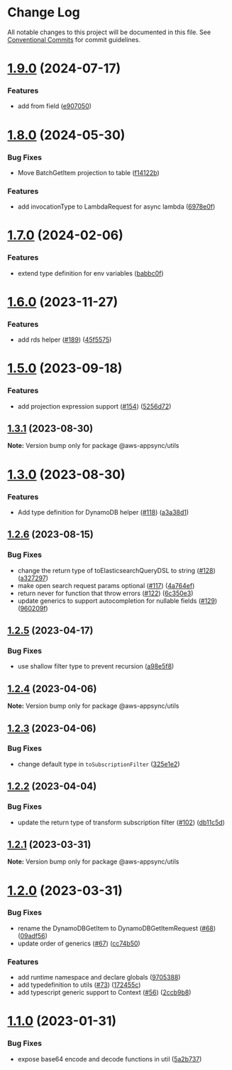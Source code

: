 # Change Log

All notable changes to this project will be documented in this file.
See [Conventional Commits](https://conventionalcommits.org) for commit guidelines.

# [1.9.0](https://github.com/aws/aws-appsync-toolkit/compare/v1.8.0...v1.9.0) (2024-07-17)


### Features

* add from field ([e907050](https://github.com/aws/aws-appsync-toolkit/commit/e90705070fa225409109a435507a11d0fc2d2031))





# [1.8.0](https://github.com/aws/aws-appsync-toolkit/compare/v1.7.0...v1.8.0) (2024-05-30)


### Bug Fixes

* Move BatchGetItem projection to table ([f14122b](https://github.com/aws/aws-appsync-toolkit/commit/f14122bad14d44cb86b1a9d58ad756e1da2d1550))


### Features

* add invocationType to LambdaRequest for async lambda ([6978e0f](https://github.com/aws/aws-appsync-toolkit/commit/6978e0feb67bb0dc7475634e9618ef7309cac779))





# [1.7.0](https://github.com/aws/aws-appsync-toolkit/compare/v1.6.0...v1.7.0) (2024-02-06)


### Features

* extend type definition for env variables ([babbc0f](https://github.com/aws/aws-appsync-toolkit/commit/babbc0fe366916a105dc97e476a06800de1a2f84))





# [1.6.0](https://github.com/aws/aws-appsync-toolkit/compare/v1.5.0...v1.6.0) (2023-11-27)


### Features

* add rds helper ([#189](https://github.com/aws/aws-appsync-toolkit/issues/189)) ([45f5575](https://github.com/aws/aws-appsync-toolkit/commit/45f557520ad324479c0d1c92e8d6d0e0eee0d12a))





# [1.5.0](https://github.com/aws/aws-appsync-toolkit/compare/v1.4.0...v1.5.0) (2023-09-18)


### Features

* add projection expression support ([#154](https://github.com/aws/aws-appsync-toolkit/issues/154)) ([5256d72](https://github.com/aws/aws-appsync-toolkit/commit/5256d7274e3e9ffbda5dcbb74f8d98436c49f6ac))





## [1.3.1](https://github.com/aws/aws-appsync-toolkit/compare/v1.3.0...v1.3.1) (2023-08-30)

**Note:** Version bump only for package @aws-appsync/utils





# [1.3.0](https://github.com/aws/aws-appsync-toolkit/compare/v1.2.6...v1.3.0) (2023-08-30)


### Features

* Add type definition for DynamoDB helper ([#118](https://github.com/aws/aws-appsync-toolkit/issues/118)) ([a3a38d1](https://github.com/aws/aws-appsync-toolkit/commit/a3a38d10972ed332d7073c5b3d928cc8db90fe73))





## [1.2.6](https://github.com/aws/aws-appsync-toolkit/compare/v1.2.5...v1.2.6) (2023-08-15)

### Bug Fixes

- change the return type of toElasticsearchQueryDSL to string ([#128](https://github.com/aws/aws-appsync-toolkit/issues/128)) ([a327297](https://github.com/aws/aws-appsync-toolkit/commit/a32729726fba4b9ec4335c446872c0d9aa142e15))
- make open search request params optional ([#117](https://github.com/aws/aws-appsync-toolkit/issues/117)) ([4a764ef](https://github.com/aws/aws-appsync-toolkit/commit/4a764ef0a1d74e981d7181eb9cc57c3acdad0ef1))
- return never for function that throw errors ([#122](https://github.com/aws/aws-appsync-toolkit/issues/122)) ([6c350e3](https://github.com/aws/aws-appsync-toolkit/commit/6c350e306e7e6be083e7e14a83ddfa667c27edf4))
- update generics to support autocompletion for nullable fields ([#129](https://github.com/aws/aws-appsync-toolkit/issues/129)) ([960209f](https://github.com/aws/aws-appsync-toolkit/commit/960209fa08f81070c6e326f62208fff68f2f8f7d))

## [1.2.5](https://github.com/aws/aws-appsync-toolkit/compare/v1.2.4...v1.2.5) (2023-04-17)

### Bug Fixes

- use shallow filter type to prevent recursion ([a98e5f8](https://github.com/aws/aws-appsync-toolkit/commit/a98e5f880051f7099a4d5b7adbf63d499d47f530))

## [1.2.4](https://github.com/aws/aws-appsync-toolkit/compare/v1.2.3...v1.2.4) (2023-04-06)

**Note:** Version bump only for package @aws-appsync/utils

## [1.2.3](https://github.com/aws/aws-appsync-toolkit/compare/v1.2.2...v1.2.3) (2023-04-06)

### Bug Fixes

- change default type in `toSubscriptionFilter` ([325e1e2](https://github.com/aws/aws-appsync-toolkit/commit/325e1e2ce0886ecc730ed410920dd464d8bcadfd))

## [1.2.2](https://github.com/aws/aws-appsync-toolkit/compare/v1.2.1...v1.2.2) (2023-04-04)

### Bug Fixes

- update the return type of transform subscription filter ([#102](https://github.com/aws/aws-appsync-toolkit/issues/102)) ([db11c5d](https://github.com/aws/aws-appsync-toolkit/commit/db11c5ddeb465f649ff00589a4b9c339233087c1))

## [1.2.1](https://github.com/aws/aws-appsync-toolkit/compare/v1.2.0...v1.2.1) (2023-03-31)

**Note:** Version bump only for package @aws-appsync/utils

# [1.2.0](https://github.com/aws/aws-appsync-toolkit/compare/v1.1.0...v1.2.0) (2023-03-31)

### Bug Fixes

- rename the DynamoDBGetItem to DynamoDBGetItemRequest ([#68](https://github.com/aws/aws-appsync-toolkit/issues/68)) ([09adf56](https://github.com/aws/aws-appsync-toolkit/commit/09adf566d8c0f3cbb258bc767aa11241ebdfce06))
- update order of generics ([#67](https://github.com/aws/aws-appsync-toolkit/issues/67)) ([cc74b50](https://github.com/aws/aws-appsync-toolkit/commit/cc74b502dc3d8603480f1d2af8098ee22356638d))

### Features

- add runtime namespace and declare globals ([9705388](https://github.com/aws/aws-appsync-toolkit/commit/9705388e4c055ec5f25684f5c946f8bd20f2df4b))
- add typedefinition to utils ([#73](https://github.com/aws/aws-appsync-toolkit/issues/73)) ([172455c](https://github.com/aws/aws-appsync-toolkit/commit/172455ccf8cd3413f441abeefd81612e16b78a5a))
- add typescript generic support to Context ([#56](https://github.com/aws/aws-appsync-toolkit/issues/56)) ([2ccb9b8](https://github.com/aws/aws-appsync-toolkit/commit/2ccb9b85d0333442e4ec34a6539f23f260421088))

# [1.1.0](https://github.com/aws/aws-appsync-toolkit/compare/v1.0.1...v1.1.0) (2023-01-31)

### Bug Fixes

- expose base64 encode and decode functions in util ([5a2b737](https://github.com/aws/aws-appsync-toolkit/commit/5a2b73792df61bc92e3013f6ab9a5129ddf86629))
